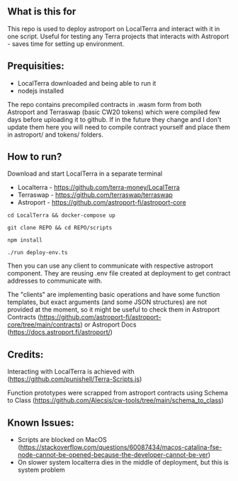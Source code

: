 ## What is this for
This repo is used to deploy astroport on LocalTerra and interact with it in one script.
Useful for testing any Terra projects that interacts with Astroport - saves time for setting up environment.

## Prequisities:

- LocalTerra downloaded and being able to run it
- nodejs installed 

The repo contains precompiled contracts in .wasm form from both Astroport and Terraswap (basic CW20 tokens) which were compiled few days before uploading it to github. If in the future they change and I don't update them here you will need to compile contract yourself and place them in 
astroport/ and tokens/ folders.

## How to run?

Download and start LocalTerra in a separate terminal 
- Localterra - https://github.com/terra-money/LocalTerra
- Terraswap - https://github.com/terraswap/terraswap
- Astroport - https://github.com/astroport-fi/astroport-core



```cd LocalTerra && docker-compose up  ```

```git clone REPO && cd REPO/scripts  ```

```npm install  ```

```./run deploy-env.ts``` 

Then you can use any client to communicate with respective astroport component. They are reusing .env file created at deployment to get contract addresses to communicate with.


The "clients" are implementing basic operations and have some function templates, but exact arguments (and some JSON structures) are not provided at the moment, so it might be useful to check them in Astroport Contracts (https://github.com/astroport-fi/astroport-core/tree/main/contracts) or Astroport Docs (https://docs.astroport.fi/astroport/)

## Credits: 
Interacting with LocalTerra is achieved with (https://github.com/punishell/Terra-Scripts.js)

Function prototypes were scrapped from astroport contracts using Schema to Class (https://github.com/Alecsis/cw-tools/tree/main/schema_to_class)

## Known Issues:
- Scripts are blocked on MacOS (https://stackoverflow.com/questions/60087434/macos-catalina-fse-node-cannot-be-opened-because-the-developer-cannot-be-ver)
- On slower system localterra dies in the middle of deployment, but this is system problem


